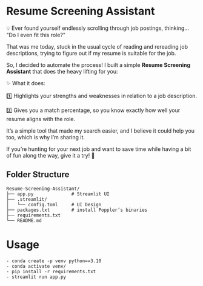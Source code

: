 # Resume Screening Assistant
💡 Ever found yourself endlessly scrolling through job postings, thinking... "Do I even fit this role?"

That was me today, stuck in the usual cycle of reading and rereading job descriptions, trying to figure out if my resume is suitable for the job.

So, I decided to automate the process! I built a simple **Resume Screening Assistant** that does the heavy lifting for you:

✨ What it does:

1️⃣ Highlights your strengths and weaknesses in relation to a job description.

2️⃣ Gives you a match percentage, so you know exactly how well your resume aligns with the role.

It’s a simple tool that made my search easier, and I believe it could help you too, which is why I’m sharing it.

If you’re hunting for your next job and want to save time while having a bit of fun along the way, give it a try! 🚀

## Folder Structure
```text
Resume-Screening-Assistant/
├── app.py              # Streamlit UI
├── .streamlit/
│   └── config.toml     # UI Design          
├── packages.txt        # install Poppler’s binaries
├── requirements.txt
└── README.md
```

# Usage
```
- conda create -p venv python==3.10
- conda activate venv/
- pip install -r requirements.txt
- streamlit run app.py
```
